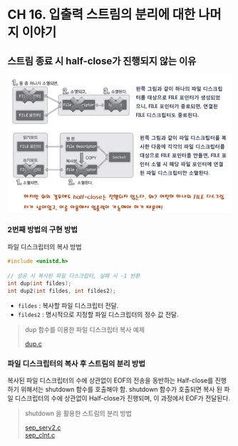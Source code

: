 # CH 16\. 입출력 스트림의 분리에 대한 나머지 이야기

## 스트림 종료 시 half-close가 진행되지 않는 이유

![](../img/16_reason.png)

### 2번째 방법의 구현 방법
파일 디스크립터의 복사 방법
```c
#include <unistd.h>

// 성공 시 복사된 파일 디스크립터, 실패 시 -1 반환
int dup(int fildes);
int dup2(int fildes, int fildes2);
```
- `fildes` : 복사할 파일 디스크립터 전달.
- `fildes2` : 명시적으로 지정할 파일 디스크립터의 정수 값 전달.

> dup 함수를 이용한 파일 디스크립터 복사 예제
>
> [dup.c](https://github.com/wheejinv/C-TCPIP-Practice/blob/master/Linux/16_%EC%9E%85%EC%B6%9C%EB%A0%A5%20%EC%8A%A4%ED%8A%B8%EB%A6%BC%EC%9D%98%20%EB%B6%84%EB%A6%AC/dup.c)

### 파일 디스크립터의 복사 후 스트림의 분리 방법
복사된 파일 디스크립터의 수에 상관없이 EOF의 전송을 동반하는 Half-close를 진행하기 위해서는 shutdown 함수를 호출해야 함.
shutdown 함수가 호출되면 복사 된 파일 디스크립터의 수에 상관없이 Half-close가 진행되며, 이 과정에서 EOF가 전달된다.

> shutdown 을 활용한 스트림의 분리 방법
>
> [sep_serv2.c](https://github.com/wheejinv/C-TCPIP-Practice/blob/master/Linux/16_%EC%9E%85%EC%B6%9C%EB%A0%A5%20%EC%8A%A4%ED%8A%B8%EB%A6%BC%EC%9D%98%20%EB%B6%84%EB%A6%AC/sep_serv2.c)<br>
> [sep_clnt.c](https://github.com/wheejinv/C-TCPIP-Practice/blob/master/Linux/16_%EC%9E%85%EC%B6%9C%EB%A0%A5%20%EC%8A%A4%ED%8A%B8%EB%A6%BC%EC%9D%98%20%EB%B6%84%EB%A6%AC/sep_clnt.c)
